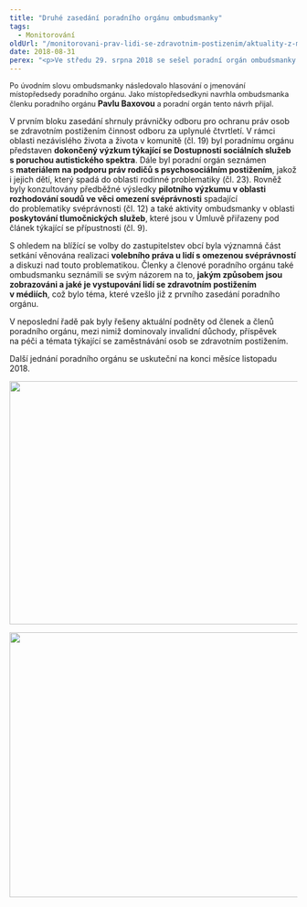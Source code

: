 ```yaml
---
title: "Druhé zasedání poradního orgánu ombudsmanky"
tags:
  - Monitorování
oldUrl: "/monitorovani-prav-lidi-se-zdravotnim-postizenim/aktuality-z-monitorovani/aktuality-z-monitorovani-2018/druhe-zasedani-poradniho-organu-ombudsmanky/"
date: 2018-08-31
perex: "<p>Ve středu 29. srpna 2018 se sešel poradní orgán ombudsmanky pro oblast ochrany práv osob se zdravotním postižením.</p>"
---
```


<!-- imported from the old website -->

<p><span style="font-size: 12.8px;">Po úvodním slovu ombudsmanky následovalo hlasování o jmenování místopředsedy poradního orgánu. Jako místopředsedkyni navrhla ombudsmanka členku poradního orgánu </span><b>Pavlu Baxovou</b><span style="font-size: 12.8px;"> a poradní orgán tento návrh přijal.</span></p> <p>V prvním bloku zasedání shrnuly právničky odboru pro ochranu práv osob se zdravotním postižením činnost odboru za uplynulé čtvrtletí. V rámci oblasti nezávislého života a života v komunitě (čl. 19) byl poradnímu orgánu představen <b>dokončený výzkum týkající se Dostupnosti sociálních služeb s poruchou autistického spektra</b>. Dále byl poradní orgán seznámen s <b>materiálem na podporu práv rodičů s psychosociálním postižením</b>, jakož i jejich dětí, který spadá do oblasti rodinné problematiky (čl. 23). Rovněž byly konzultovány předběžné výsledky <b>pilotního výzkumu v oblasti rozhodování soudů ve věci omezení svéprávnosti</b> spadající do problematiky svéprávnosti (čl. 12) a také aktivity ombudsmanky v oblasti <b>poskytování tlumočnických služeb</b>, které jsou v Úmluvě přiřazeny pod článek týkající se přípustnosti (čl. 9).</p> <p>S ohledem na blížící se volby do zastupitelstev obcí byla významná část setkání věnována realizaci <b>volebního práva u lidí s omezenou svéprávností</b> a diskuzi nad touto problematikou. Členky a členové poradního orgánu také ombudsmanku seznámili se svým názorem na to, <b>jakým způsobem jsou zobrazováni a jaké je vystupování lidí se zdravotním postižením v médiích</b>, což bylo téma, které vzešlo již z prvního zasedání poradního orgánu.</p> <p>V neposlední řadě pak byly řešeny aktuální podněty od členek a členů poradního orgánu, mezi nimiž dominovaly invalidní důchody, příspěvek na péči a témata týkající se zaměstnávání osob se zdravotním postižením.</p><p> Další jednání poradního orgánu se uskuteční na konci měsíce listopadu 2018.</p><p><img src="https://www.ochrance.cz/uploads/RTEmagicC_Poradni-organ-4.jpg.jpg" width="630" height="426" alt="" /></p><p><img src="https://www.ochrance.cz/uploads/RTEmagicC_Poradni-organ-3.jpg.jpg" width="630" height="464" alt="" /></p>
